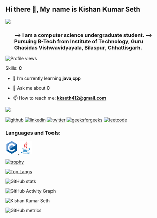 <h2>Hi there 👋, My name is Kishan Kumar Seth</h2>

![](https://miro.medium.com/max/1400/1*qqSHCBs_v7FNLtzuc6y45g.jpeg)

<h3><ol>
--> I am a computer science undergraduate student.
--> Pursuing B-Tech from Institute of Technology, Guru Ghasidas Vishwavidyayala, Bilaspur, Chhattisgarh.
</ol>
</h3>

![Profile views](https://gpvc.arturio.dev/kishanks412)

Skills: **C**

- 🌱 I’m currently learning **java**,**cpp** 

- 💬 Ask me about **C** 
 
- 📫 How to reach me: **kkseth412@gmail.com** 

![](http://ghacc.org/wp-content/uploads/2018/02/lets-connect.jpg)

[<img src='https://cdn.jsdelivr.net/npm/simple-icons@3.0.1/icons/github.svg' alt='github' height='40'>](https://github.com/kishanks412)  [<img src='https://cdn.jsdelivr.net/npm/simple-icons@3.0.1/icons/linkedin.svg' alt='linkedin' height='40'>](https://www.linkedin.com/in/www.linkedin.com/in/kishankumarseth)  [<img src='https://cdn.jsdelivr.net/npm/simple-icons@3.0.1/icons/twitter.svg' alt='twitter' height='40'>](https://twitter.com/kishan_412)  [<img src='https://cdn.jsdelivr.net/npm/simple-icons@3.0.1/icons/geeksforgeeks.svg' alt='geeksforgeeks' height='40'>](https://auth.geeksforgeeks.org/user/kkseth412/profile)    [<img src='https://cdn.jsdelivr.net/npm/simple-icons@3.0.1/icons/leetcode.svg' alt='leetcode' height='40'>](https://leetcode.com/kishan_412/)  


<h3 align="left">Languages and Tools:</h3>
<p align="left"> <a href="https://www.cprogramming.com/" target="_blank"> <img src="https://raw.githubusercontent.com/devicons/devicon/master/icons/c/c-original.svg" alt="c" width="40" height="40"/> </a><a href="https://www.java.com" target="_blank"> <img src="https://raw.githubusercontent.com/devicons/devicon/master/icons/java/java-original.svg" alt="java" width="40" height="40"/> </a> </p>

[![trophy](https://github-profile-trophy.vercel.app/?username=kishanks412)](https://github.com/ryo-ma/github-profile-trophy)

[![Top Langs](https://github-readme-stats.vercel.app/api/top-langs/?username=kishanks412&theme=nightowl)](https://github.com/anuraghazra/github-readme-stats)

![GitHub stats](https://github-readme-stats.vercel.app/api?username=kishanks412&theme=nightowl&show_icons=true&count_private=true)  

![GitHub Activity Graph](https://activity-graph.herokuapp.com/graph?username=kishanks412&theme=nightowl)  

<p><img  src="https://github-readme-streak-stats.herokuapp.com/?user=kishanks412&&theme=nightowl" alt="Kishan Kumar Seth" /></p> 

![GitHub metrics](https://metrics.lecoq.io/kishanks412)  
  
